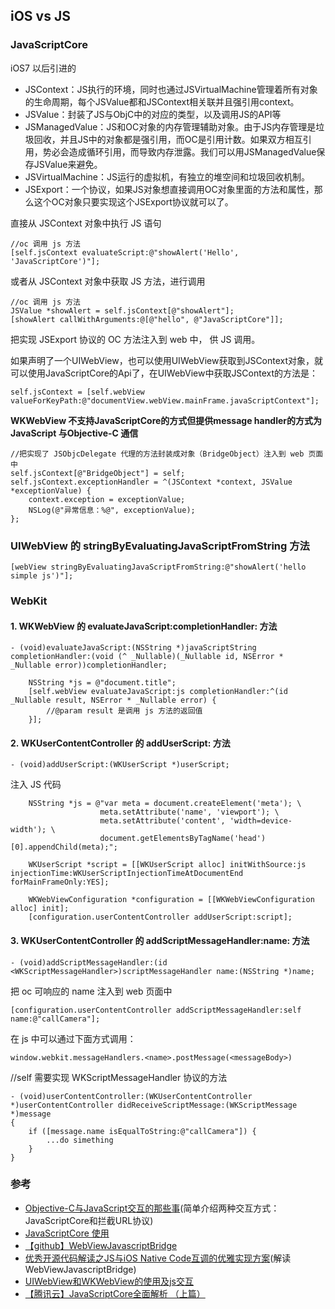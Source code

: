 ## iOS vs JS


### JavaScriptCore

iOS7 以后引进的

- JSContext：JS执行的环境，同时也通过JSVirtualMachine管理着所有对象的生命周期，每个JSValue都和JSContext相关联并且强引用context。
- JSValue：封装了JS与ObjC中的对应的类型，以及调用JS的API等
- JSManagedValue：JS和OC对象的内存管理辅助对象。由于JS内存管理是垃圾回收，并且JS中的对象都是强引用，而OC是引用计数。如果双方相互引用，势必会造成循环引用，而导致内存泄露。我们可以用JSManagedValue保存JSValue来避免。
- JSVirtualMachine：JS运行的虚拟机，有独立的堆空间和垃圾回收机制。
- JSExport：一个协议，如果JS对象想直接调用OC对象里面的方法和属性，那么这个OC对象只要实现这个JSExport协议就可以了。


直接从 JSContext 对象中执行 JS 语句

```
//oc 调用 js 方法
[self.jsContext evaluateScript:@"showAlert('Hello', 'JavaScriptCore')"];
```

或者从 JSContext 对象中获取 JS 方法，进行调用

```
//oc 调用 js 方法
JSValue *showAlert = self.jsContext[@"showAlert"];
[showAlert callWithArguments:@[@"hello", @"JavaScriptCore"]];
```

把实现 JSExport 协议的 OC 方法注入到 web 中， 供 JS 调用。

如果声明了一个UIWebView，也可以使用UIWebView获取到JSContext对象，就可以使用JavaScriptCore的Api了，在UIWebView中获取JSContext的方法是：

```
self.jsContext = [self.webView valueForKeyPath:@"documentView.webView.mainFrame.javaScriptContext"];
```

**WKWebView 不支持JavaScriptCore的方式但提供message handler的方式为JavaScript 与Objective-C 通信**

```
//把实现了 JSObjcDelegate 代理的方法封装成对象（BridgeObject）注入到 web 页面中
self.jsContext[@"BridgeObject"] = self;
self.jsContext.exceptionHandler = ^(JSContext *context, JSValue *exceptionValue) {
    context.exception = exceptionValue;
    NSLog(@"异常信息：%@", exceptionValue);
};
```

### UIWebView 的 stringByEvaluatingJavaScriptFromString 方法

```
[webView stringByEvaluatingJavaScriptFromString:@"showAlert('hello simple js')"];
```


### WebKit

#### 1. WKWebView 的 evaluateJavaScript:completionHandler: 方法

```
- (void)evaluateJavaScript:(NSString *)javaScriptString completionHandler:(void (^ _Nullable)(_Nullable id, NSError * _Nullable error))completionHandler;
```

```
    NSString *js = @"document.title";
    [self.webView evaluateJavaScript:js completionHandler:^(id _Nullable result, NSError * _Nullable error) {
        //@param result 是调用 js 方法的返回值
    }];
```

#### 2. WKUserContentController 的 addUserScript: 方法

```
- (void)addUserScript:(WKUserScript *)userScript;
```

注入 JS 代码

```
    NSString *js = @"var meta = document.createElement('meta'); \
                    meta.setAttribute('name', 'viewport'); \
                    meta.setAttribute('content', 'width=device-width'); \
                    document.getElementsByTagName('head')[0].appendChild(meta);";

    WKUserScript *script = [[WKUserScript alloc] initWithSource:js injectionTime:WKUserScriptInjectionTimeAtDocumentEnd forMainFrameOnly:YES];
    
    WKWebViewConfiguration *configuration = [[WKWebViewConfiguration alloc] init];
    [configuration.userContentController addUserScript:script];
```

#### 3. WKUserContentController 的 addScriptMessageHandler:name: 方法

```
- (void)addScriptMessageHandler:(id <WKScriptMessageHandler>)scriptMessageHandler name:(NSString *)name;
```

把 oc 可响应的 name 注入到 web 页面中
```
[configuration.userContentController addScriptMessageHandler:self name:@"callCamera"];
```

在 js 中可以通过下面方式调用：
```
window.webkit.messageHandlers.<name>.postMessage(<messageBody>)
```

//self 需要实现 WKScriptMessageHandler 协议的方法
```
- (void)userContentController:(WKUserContentController *)userContentController didReceiveScriptMessage:(WKScriptMessage *)message
{
    if ([message.name isEqualToString:@"callCamera"]) {
        ...do simething
    }
}
```

### 参考

- [Objective-C与JavaScript交互的那些事](http://www.cocoachina.com/ios/20160127/15105.html)(简单介绍两种交互方式：JavaScriptCore和拦截URL协议)
- [JavaScriptCore 使用](https://www.jianshu.com/p/a329cd4a67ee)
- [【github】WebViewJavascriptBridge](https://github.com/marcuswestin/WebViewJavascriptBridge)
- [优秀开源代码解读之JS与iOS Native Code互调的优雅实现方案](http://blog.csdn.net/yanghua_kobe/article/details/8209751)(解读WebViewJavascriptBridge)
- [UIWebView和WKWebView的使用及js交互](http://liuyanwei.jumppo.com/2015/10/17/ios-webView.html)
- [【腾讯云】JavaScriptCore全面解析 （上篇）](https://cloud.tencent.com/developer/article/1004875)